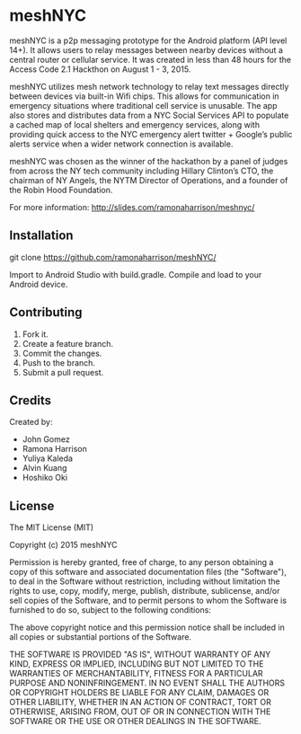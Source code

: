 # meshNYC

meshNYC is a p2p messaging prototype for the Android platform (API level 14+). It allows users to relay messages between nearby devices without a central router or cellular service. It was created in less than 48 hours for the Access Code 2.1 Hackthon on August 1 - 3, 2015.

meshNYC utilizes mesh network technology to relay text messages directly between devices via built-in Wifi chips. This allows for communication in emergency situations where traditional cell service is unusable. The app also stores and distributes data from a NYC Social Services API to populate a cached map of local shelters and emergency services, along with providing quick access to the NYC emergency alert twitter + Google’s public alerts service when a wider network connection is available. 

meshNYC was chosen as the winner of the hackathon by a panel of judges from across the NY tech community including Hillary Clinton’s CTO, the chairman of NY Angels, the NYTM Director of Operations, and a founder of the Robin Hood Foundation.

For more information: http://slides.com/ramonaharrison/meshnyc/


## Installation

git clone https://github.com/ramonaharrison/meshNYC/

Import to Android Studio with build.gradle. Compile and load to your Android device.

## Contributing

1. Fork it.
2. Create a feature branch.
3. Commit the changes.
4. Push to the branch.
5. Submit a pull request.

## Credits

Created by:

 * John Gomez
 * Ramona Harrison
 * Yuliya Kaleda
 * Alvin Kuang
 * Hoshiko Oki

## License

The MIT License (MIT)

Copyright (c) 2015 meshNYC

Permission is hereby granted, free of charge, to any person obtaining a copy
of this software and associated documentation files (the "Software"), to deal
in the Software without restriction, including without limitation the rights
to use, copy, modify, merge, publish, distribute, sublicense, and/or sell
copies of the Software, and to permit persons to whom the Software is
furnished to do so, subject to the following conditions:

The above copyright notice and this permission notice shall be included in all
copies or substantial portions of the Software.

THE SOFTWARE IS PROVIDED "AS IS", WITHOUT WARRANTY OF ANY KIND, EXPRESS OR
IMPLIED, INCLUDING BUT NOT LIMITED TO THE WARRANTIES OF MERCHANTABILITY,
FITNESS FOR A PARTICULAR PURPOSE AND NONINFRINGEMENT. IN NO EVENT SHALL THE
AUTHORS OR COPYRIGHT HOLDERS BE LIABLE FOR ANY CLAIM, DAMAGES OR OTHER
LIABILITY, WHETHER IN AN ACTION OF CONTRACT, TORT OR OTHERWISE, ARISING FROM,
OUT OF OR IN CONNECTION WITH THE SOFTWARE OR THE USE OR OTHER DEALINGS IN THE
SOFTWARE.

